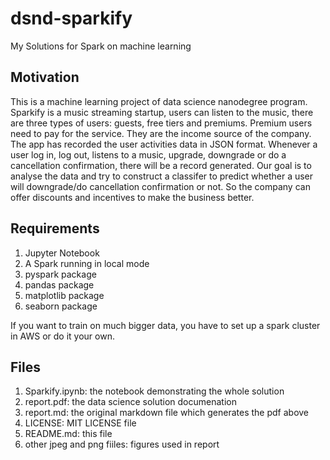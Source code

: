 # dsnd-sparkify
My Solutions for Spark on machine learning

## Motivation

This is a machine learning project of data science nanodegree program. Sparkify is a music streaming startup, users can listen to the music, there are three types of users: guests, free tiers and premiums. Premium users need to pay for the service. They are the income source of the company. The app has recorded the user activities data in JSON format. Whenever a user log in, log out, listens to a music, upgrade, downgrade or do a cancellation confirmation, there will be a record generated. Our goal is to analyse the data and try to construct a classifer to predict whether a user will downgrade/do cancellation confirmation or not. So the company can offer discounts and incentives to make the business better.

## Requirements

1. Jupyter Notebook
2. A Spark running in local mode
3. pyspark package
4. pandas package
5. matplotlib package
6. seaborn package

If you want to train on much bigger data, you have to set up a spark cluster in AWS or do it your own.

## Files

1. Sparkify.ipynb: the notebook demonstrating the whole solution
2. report.pdf: the data science solution documenation
3. report.md: the original markdown file which generates the pdf above
4. LICENSE: MIT LICENSE file
5. README.md: this file
6. other jpeg and png fiiles: figures used in report